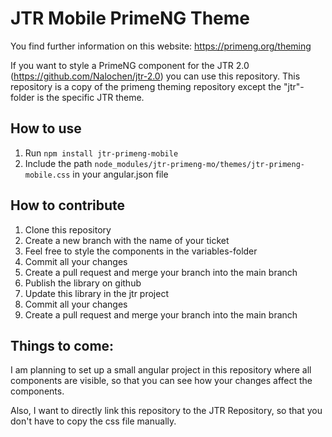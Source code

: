 # JTR Mobile PrimeNG Theme

You find further information on this website: https://primeng.org/theming

If you want to style a PrimeNG component for the JTR 2.0 (https://github.com/Nalochen/jtr-2.0) you can use this repository.
This repository is a copy of the primeng theming repository except the "jtr"-folder is the specific JTR theme.

## How to use
1. Run `npm install jtr-primeng-mobile`
2. Include the path `node_modules/jtr-primeng-mo/themes/jtr-primeng-mobile.css` in your angular.json file

## How to contribute
1. Clone this repository
2. Create a new branch with the name of your ticket
3. Feel free to style the components in the variables-folder
4. Commit all your changes
5. Create a pull request and merge your branch into the main branch
6. Publish the library on github
7. Update this library in the jtr project
8. Commit all your changes
9. Create a pull request and merge your branch into the main branch

## Things to come:

I am planning to set up a small angular project in this repository where all components are visible,
so that you can see how your changes affect the components.

Also, I want to directly link this repository to the JTR Repository, so that you don't have to copy the css file manually.
